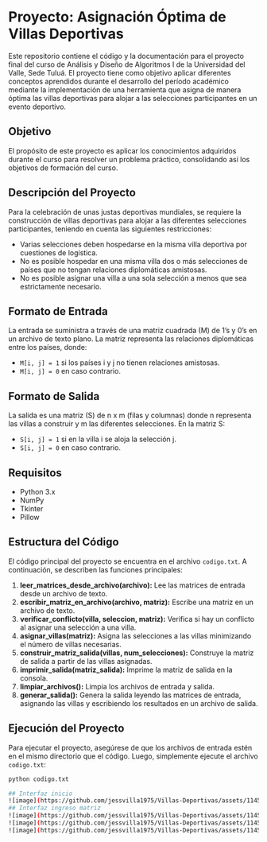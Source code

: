 # Proyecto: Asignación Óptima de Villas Deportivas

Este repositorio contiene el código y la documentación para el proyecto final del curso de Análisis y Diseño de Algoritmos I de la Universidad del Valle, Sede Tuluá. El proyecto tiene como objetivo aplicar diferentes conceptos aprendidos durante el desarrollo del período académico mediante la implementación de una herramienta que asigna de manera óptima las villas deportivas para alojar a las selecciones participantes en un evento deportivo.

## Objetivo

El propósito de este proyecto es aplicar los conocimientos adquiridos durante el curso para resolver un problema práctico, consolidando así los objetivos de formación del curso.

## Descripción del Proyecto

Para la celebración de unas justas deportivas mundiales, se requiere la construcción de villas deportivas para alojar a las diferentes selecciones participantes, teniendo en cuenta las siguientes restricciones:

- Varias selecciones deben hospedarse en la misma villa deportiva por cuestiones de logística.
- No es posible hospedar en una misma villa dos o más selecciones de países que no tengan relaciones diplomáticas amistosas.
- No es posible asignar una villa a una sola selección a menos que sea estrictamente necesario.

## Formato de Entrada

La entrada se suministra a través de una matriz cuadrada (M) de 1’s y 0’s en un archivo de texto plano. La matriz representa las relaciones diplomáticas entre los países, donde:

- `M[i, j] = 1` si los países i y j no tienen relaciones amistosas.
- `M[i, j] = 0` en caso contrario.

## Formato de Salida

La salida es una matriz (S) de n x m (filas y columnas) donde n representa las villas a construir y m las diferentes selecciones. En la matriz S:

- `S[i, j] = 1` si en la villa i se aloja la selección j.
- `S[i, j] = 0` en caso contrario.

## Requisitos

- Python 3.x
- NumPy
- Tkinter
- Pillow

## Estructura del Código

El código principal del proyecto se encuentra en el archivo `codigo.txt`. A continuación, se describen las funciones principales:

1. **leer_matrices_desde_archivo(archivo):** Lee las matrices de entrada desde un archivo de texto.
2. **escribir_matriz_en_archivo(archivo, matriz):** Escribe una matriz en un archivo de texto.
3. **verificar_conflicto(villa, seleccion, matriz):** Verifica si hay un conflicto al asignar una selección a una villa.
4. **asignar_villas(matriz):** Asigna las selecciones a las villas minimizando el número de villas necesarias.
5. **construir_matriz_salida(villas, num_selecciones):** Construye la matriz de salida a partir de las villas asignadas.
6. **imprimir_salida(matriz_salida):** Imprime la matriz de salida en la consola.
7. **limpiar_archivos():** Limpia los archivos de entrada y salida.
8. **generar_salida():** Genera la salida leyendo las matrices de entrada, asignando las villas y escribiendo los resultados en un archivo de salida.

## Ejecución del Proyecto

Para ejecutar el proyecto, asegúrese de que los archivos de entrada estén en el mismo directorio que el código. Luego, simplemente ejecute el archivo `codigo.txt`:

```bash
python codigo.txt

## Interfaz inicio
![image](https://github.com/jessvilla1975/Villas-Deportivas/assets/114515509/b5f8a037-58ce-493a-a7d6-d2d7d67edcd1)
## Interfaz ingreso matriz
![image](https://github.com/jessvilla1975/Villas-Deportivas/assets/114515509/1dc9985b-4a77-4da6-b93c-6ec6d2a66d96)
![image](https://github.com/jessvilla1975/Villas-Deportivas/assets/114515509/01c7e887-cbfb-4ba5-98f0-b47c04351aa9)
![image](https://github.com/jessvilla1975/Villas-Deportivas/assets/114515509/21d40239-f707-4a99-a11e-18697d8c89c1)




